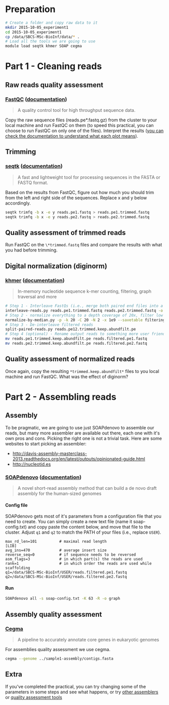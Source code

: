 # Preparation

```bash
# Create a folder and copy raw data to it
mkdir 2015-10-05_experiment1
cd 2015-10-05_experiment1
cp /data/SBCS-MSc-BioInf/data/* .
# Load all the tools we are going to use
module load seqtk khmer SOAP cegma
```

# Part 1 - Cleaning reads

## Raw reads quality assessment

### [FastQC](http://www.bioinformatics.babraham.ac.uk/projects/fastqc/) ([documentation](http://www.bioinformatics.babraham.ac.uk/projects/fastqc/Help/))
> A quality control tool for high throughput sequence data.

Copy the raw sequence files (reads.pe*.fastq.gz) from the cluster to your local machine and run FastQC on them (to speed this practical, you can choose to run FastQC on only one of the files).
Interpret the results ([you can check the documentation to understand what each plot means](http://www.bioinformatics.babraham.ac.uk/projects/fastqc/Help/3%20Analysis%20Modules/)).

## Trimming

### [seqtk](https://github.com/lh3/seqtk) ([documentation](http://manpages.ubuntu.com/manpages/vivid/man1/seqtk.1.html))
> A fast and lightweight tool for processing sequences in the FASTA or FASTQ format.

Based on the results from FastQC, figure out how much you should trim from the left and right side of the sequences.
Replace x and y below accordingly.

```bash
seqtk trimfq -b x -e y reads.pe1.fastq > reads.pe1.trimmed.fastq
seqtk trimfq -b x -e y reads.pe2.fastq > reads.pe2.trimmed.fastq
```

## Quality assessment of trimmed reads
Run FastQC on the ```\*trimmed.fastq``` files and compare the results with what you had before trimming.

## Digital normalization (diginorm)

### [khmer](https://github.com/ged-lab/khmer) ([documentation](http://khmer.readthedocs.org/en/v2.0/))
> In-memory nucleotide sequence k-mer counting, filtering, graph traversal and more

```bash
# Step 1 - Interleave FastQs (i.e., merge both paired end files into a single file as a requirement of khmer)
interleave-reads.py reads.pe1.trimmed.fastq reads.pe2.trimmed.fastq -o reads.pe12.trimmed.fastq
# Step 2 - normalize everything to a depth coverage of 20x, filter low abundance khmers, remove orphaned reads
normalize-by-median.py -p -k 20 -C 20 -N 2 -x 1e9 --savetable filteringtable.kh  reads.pe12.trimmed.fastq && filter-abund.py -V filteringtable.kh *.keep && extract-paired-reads.py *.abundfilt
# Step 3 - De-interleave filtered reads
split-paired-reads.py reads.pe12.trimmed.keep.abundfilt.pe
# Step 4 (optional) - Rename output reads to something more user friendly
mv reads.pe1.trimmed.keep.abundfilt.pe reads.filtered.pe1.fastq
mv reads.pe2.trimmed.keep.abundfilt.pe reads.filtered.pe2.fastq
```

## Quality assessment of normalized reads
Once again, copy the resulting ```*trimmed.keep.abundfilt*``` files to you local machine and run FastQC. What was the effect of diginorm?

# Part 2  - Assembling reads

## Assembly
To be pragmatic, we are going to use just SOAPdenovo to assemble our reads, but many more assembler are available out there, each one with it's own pros and cons. Picking the right one is not a trivial task. Here are some websites to start picking an assembler:  
* http://davis-assembly-masterclass-2013.readthedocs.org/en/latest/outputs/opinionated-guide.html
* http://nucleotid.es

### [SOAPdenovo](http://soap.genomics.org.cn) ([documentation](https://github.com/aquaskyline/SOAPdenovo2))
> A novel short-read assembly method that can build a de novo draft assembly for the human-sized genomes

#### Config file
SOAPdenovo gets most of it's parameters from a configuration file that you need to create. 
You can simply create a new text file (name it soap-config.txt) and copy paste the content below, and move that file to the cluster. Adjust ```q1``` and ```q2``` to match the PATH of your files (i.e., replace ```USER```).

```
max_rd_len=101          # maximal read length
[LIB]
avg_ins=470             # average insert size
reverse_seq=0           # if sequence needs to be reversed
asm_flags=3             # in which part(s) the reads are used
rank=1                  # in which order the reads are used while scaffolding
q1=/data/SBCS-MSc-BioInf/USER/reads.filtered.pe1.fastq
q2=/data/SBCS-MSc-BioInf/USER/reads.filtered.pe2.fastq
```

#### Run

```bash
SOAPdenovo all -s soap-config.txt -K 63 -R -o graph
```

## Assembly quality assessment

### [Cegma](http://korflab.ucdavis.edu/datasets/cegma/)
> A pipeline to accurately annotate core genes in eukaryotic genomes

For assemblies quality assessment we use cegma.

```bash
cegma --genome ../sample1-assembly/contigs.fasta
```

## Extra

If you've completed the practical, you can try changing some of the parameters in some steps and see what happens, or try [other assemblers](assembly-practical-extra-assemblers.md) or [quality assessment tools](assembly-practical-extra-qa.md)
